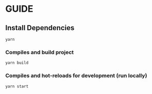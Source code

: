 # GUIDE

## Install Dependencies

```
yarn
```

### Compiles and build project

```
yarn build
```

### Compiles and hot-reloads for development (run locally)

```
yarn start
```
